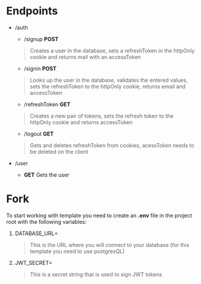 # Endpoints

- /auth

  - /signup **POST**

  > Creates a user in the database, sets a refreshToken in the httpOnly cookie and returns mail with an accessToken

  - /signin **POST**

  > Looks up the user in the database, validates the entered values, sets the refreshToken to the httpOnly cookie, returns email and accessToken

  - /refreshToken **GET**

  > Creates a new pair of tokens, sets the refresh token to the httpOnly cookie and returns accessToken

  - /logout **GET**

  > Gets and deletes refreshToken from cookies, acessToken needs to be deleted on the client

- /user

  - **GET** Gets the user

# Fork

To start working with template you need to create an **.env** file in the project root with the following variables:

1.  DATABASE_URL=
    > This is the URL where you will connect to your database (for this template you need to use postgresQL)
2.  JWT_SECRET=
    > This is a secret string that is used to sign JWT tokens
